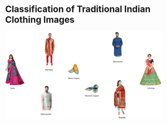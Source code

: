  Classification of Traditional Indian Clothing Images
==============================
<p align="center">
  <img src="images_for_readme/image.jpg">
</p>
